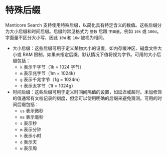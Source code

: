 # 特殊后缀

Manticore Search 支持使用特殊后缀，以简化具有特定含义的数值。这些后缀分为大小后缀和时间后缀。后缀的常见格式为 `整数` 后跟 `字面量`，例如 `10k` 或 `100d`。字面量不区分大小写，因此 `10W` 和 `10w` 被视为相同。

- 大小后缀：这些后缀可用于定义某物大小的设置，如内存缓冲区、磁盘文件大小或 RAM 限制。如果未指定后缀，默认情况下值将视为字节。可用的大小后缀包括：
  - `k` 表示千字节（1k = 1024 字节）
  - `m` 表示兆字节（1m = 1024k）
  - `g` 表示千兆字节（1g = 1024m）
  - `t` 表示太字节（1t = 1024g）
- 时间后缀：这些后缀可用于定义时间间隔值的设置，如延迟或超时。未加修饰的值通常有文档记录的刻度，但您可以使用明确的后缀来避免猜测。可用的时间后缀包括：
  - `us` 表示微秒
  - `ms` 表示毫秒
  - `s` 表示秒
  - `m` 表示分钟
  - `h` 表示小时
  - `d` 表示天
  - `w` 表示周

<!-- proofread -->
